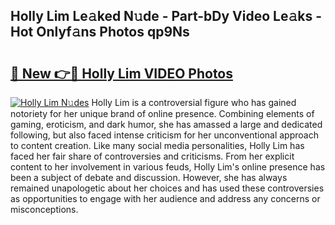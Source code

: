 ## Holly Lim Le𝚊ked N𝚞de - Part-bDy Video Le𝚊ks - Hot Onlyf𝚊ns Photos qp9Ns

# <h2><a href="http://ab97350.deff.icu/?id=Holly+Lim">🔗 New 👉🔴 Holly Lim VIDEO Photos</a></h2>

[![Holly Lim N𝚞des](https://i.imgur.com/rIISA9y.gif)](http://ab97350.deff.icu/?id=Holly+Lim)
Holly Lim is a controversial figure who has gained notoriety for her unique brand of online presence. Combining elements of gaming, eroticism, and dark humor, she has amassed a large and dedicated following, but also faced intense criticism for her unconventional approach to content creation. Like many social media personalities, Holly Lim has faced her fair share of controversies and criticisms. From her explicit content to her involvement in various feuds, Holly Lim's online presence has been a subject of debate and discussion. However, she has always remained unapologetic about her choices and has used these controversies as opportunities to engage with her audience and address any concerns or misconceptions.
